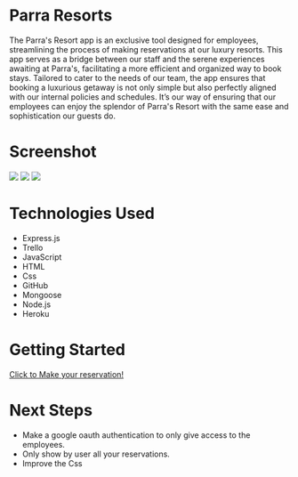 # Parra Resorts


The Parra's Resort app is an exclusive tool designed for employees, streamlining the process of making reservations at our luxury resorts. This app serves as a bridge between our staff and the serene experiences awaiting at Parra's, facilitating a more efficient and organized way to book stays. Tailored to cater to the needs of our team, the app ensures that booking a luxurious getaway is not only simple but also perfectly aligned with our internal policies and schedules. It’s our way of ensuring that our employees can enjoy the splendor of Parra's Resort with the same ease and sophistication our guests do.

# Screenshot
<img src="https://i.imgur.com/CjQ3k7r.png">
<img src="https://i.imgur.com/mSnEvFl.png">
<img src="https://i.imgur.com/yBvkiP0.png">

# Technologies Used

* Express.js
* Trello
* JavaScript
* HTML
* Css
* GitHub
* Mongoose
* Node.js
* Heroku

# Getting Started

[Click to Make your reservation!](https://parra-resorts-2c1df195267f.herokuapp.com/hotels)

# Next Steps

* Make a google oauth authentication to only give access to the employees.
* Only show by user all your reservations.
* Improve the Css
